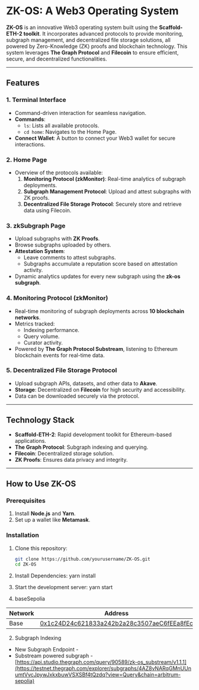 # ZK-OS: A Web3 Operating System

**ZK-OS** is an innovative Web3 operating system built using the **Scaffold-ETH-2 toolkit**. It incorporates advanced protocols to provide monitoring, subgraph management, and decentralized file storage solutions, all powered by Zero-Knowledge (ZK) proofs and blockchain technology. This system leverages **The Graph Protocol** and **Filecoin** to ensure efficient, secure, and decentralized functionalities.

---

## Features

### 1. **Terminal Interface**
- Command-driven interaction for seamless navigation.
- **Commands**:
  - `ls`: Lists all available protocols.
  - `cd home`: Navigates to the Home Page.
- **Connect Wallet**: A button to connect your Web3 wallet for secure interactions.

### 2. **Home Page**
- Overview of the protocols available:
  1. **Monitoring Protocol (zkMonitor)**: Real-time analytics of subgraph deployments.
  2. **Subgraph Management Protocol**: Upload and attest subgraphs with ZK proofs.
  3. **Decentralized File Storage Protocol**: Securely store and retrieve data using Filecoin.

### 3. **zkSubgraph Page**
- Upload subgraphs with **ZK Proofs**.
- Browse subgraphs uploaded by others.
- **Attestation System**: 
  - Leave comments to attest subgraphs.
  - Subgraphs accumulate a reputation score based on attestation activity.
- Dynamic analytics updates for every new subgraph using the **zk-os subgraph**.

### 4. **Monitoring Protocol (zkMonitor)**
- Real-time monitoring of subgraph deployments across **10 blockchain networks**.
- Metrics tracked:
  - Indexing performance.
  - Query volume.
  - Curator activity.
- Powered by **The Graph Protocol Substream**, listening to Ethereum blockchain events for real-time data.

### 5. **Decentralized File Storage Protocol**
- Upload subgraph APIs, datasets, and other data to **Akave**.
- **Storage**: Decentralized on **Filecoin** for high security and accessibility.
- Data can be downloaded securely via the protocol.

---

## Technology Stack
- **Scaffold-ETH-2**: Rapid development toolkit for Ethereum-based applications.
- **The Graph Protocol**: Subgraph indexing and querying.
- **Filecoin**: Decentralized storage solution.
- **ZK Proofs**: Ensures data privacy and integrity.

---

## How to Use ZK-OS

### Prerequisites
1. Install **Node.js** and **Yarn**.
2. Set up a wallet like **Metamask**.

### Installation
1. Clone this repository:
   ```bash
   git clone https://github.com/yourusername/ZK-OS.git
   cd ZK-OS

2. Install Dependencies:
   yarn install

3. Start the development server:
   yarn start

   

   

1. baseSepolia

| Network | Address                                                                                                                       |
| ------- | ----------------------------------------------------------------------------------------------------------------------------- |
| Base    | [0x1c24D24c621833a242b2a28c3507aeC6fEEa8fEc](https://sepolia.basescan.org/address/0x1c24D24c621833a242b2a28c3507aeC6fEEa8fEc) |


2. Subgraph Indexing
- New Subgraph Endpoint - 
- Substream powered subgraph - [https://api.studio.thegraph.com/query/90589/zk-os_substream/v1.1.1](https://testnet.thegraph.com/explorer/subgraphs/4AZ8vNARqGMnUUnumtVvcJpywJxkxbuwVSXSBf4tQzdq?view=Query&chain=arbitrum-sepolia)
